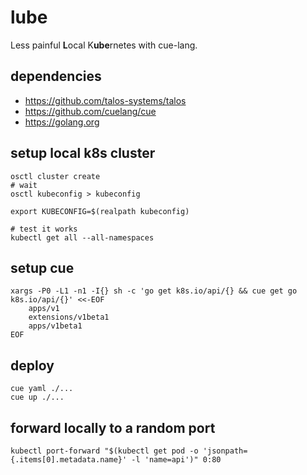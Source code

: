 # lube

Less painful **L**ocal K**ube**rnetes with cue-lang.

## dependencies

- https://github.com/talos-systems/talos
- https://github.com/cuelang/cue
- https://golang.org

## setup local k8s cluster

	osctl cluster create
	# wait
	osctl kubeconfig > kubeconfig

	export KUBECONFIG=$(realpath kubeconfig)

	# test it works
	kubectl get all --all-namespaces


## setup cue

	xargs -P0 -L1 -n1 -I{} sh -c 'go get k8s.io/api/{} && cue get go k8s.io/api/{}' <<-EOF
		apps/v1
		extensions/v1beta1
		apps/v1beta1
	EOF


## deploy

	cue yaml ./...
	cue up ./...


## forward locally to a random port

	kubectl port-forward "$(kubectl get pod -o 'jsonpath={.items[0].metadata.name}' -l 'name=api')" 0:80

